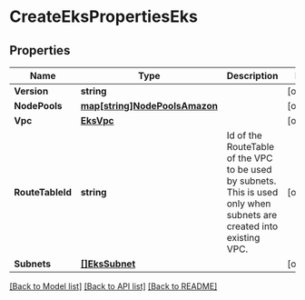# CreateEksPropertiesEks

## Properties
Name | Type | Description | Notes
------------ | ------------- | ------------- | -------------
**Version** | **string** |  | [optional] 
**NodePools** | [**map[string]NodePoolsAmazon**](NodePoolsAmazon.md) |  | [optional] 
**Vpc** | [**EksVpc**](EKSVpc.md) |  | [optional] 
**RouteTableId** | **string** | Id of the RouteTable of the VPC to be used by subnets. This is used only when subnets are created into existing VPC. | [optional] 
**Subnets** | [**[]EksSubnet**](EKSSubnet.md) |  | [optional] 

[[Back to Model list]](../README.md#documentation-for-models) [[Back to API list]](../README.md#documentation-for-api-endpoints) [[Back to README]](../README.md)


